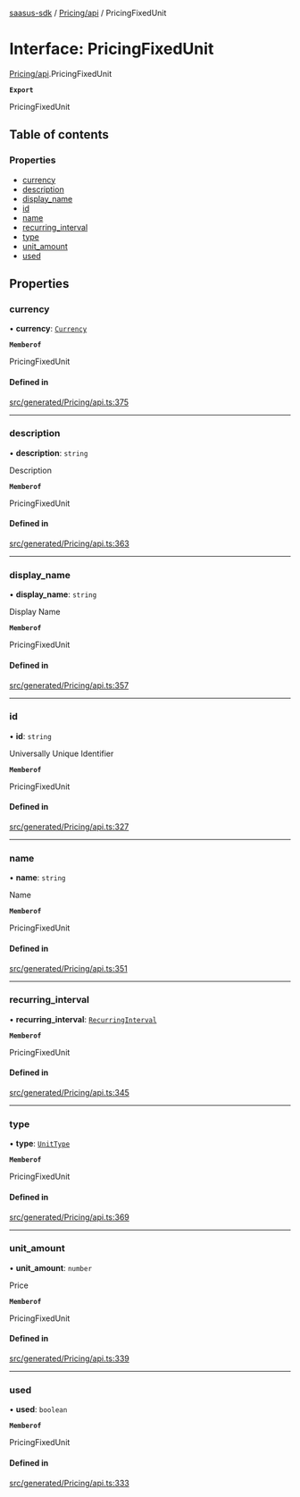 [saasus-sdk](../README.md) / [Pricing/api](../modules/Pricing_api.md) / PricingFixedUnit

# Interface: PricingFixedUnit

[Pricing/api](../modules/Pricing_api.md).PricingFixedUnit

**`Export`**

PricingFixedUnit

## Table of contents

### Properties

- [currency](Pricing_api.PricingFixedUnit.md#currency)
- [description](Pricing_api.PricingFixedUnit.md#description)
- [display\_name](Pricing_api.PricingFixedUnit.md#display_name)
- [id](Pricing_api.PricingFixedUnit.md#id)
- [name](Pricing_api.PricingFixedUnit.md#name)
- [recurring\_interval](Pricing_api.PricingFixedUnit.md#recurring_interval)
- [type](Pricing_api.PricingFixedUnit.md#type)
- [unit\_amount](Pricing_api.PricingFixedUnit.md#unit_amount)
- [used](Pricing_api.PricingFixedUnit.md#used)

## Properties

### currency

• **currency**: [`Currency`](../enums/Pricing_api.Currency.md)

**`Memberof`**

PricingFixedUnit

#### Defined in

[src/generated/Pricing/api.ts:375](https://github.com/saasus-platform/saasus-sdk-javascript/blob/c6c266c/src/generated/Pricing/api.ts#L375)

___

### description

• **description**: `string`

Description

**`Memberof`**

PricingFixedUnit

#### Defined in

[src/generated/Pricing/api.ts:363](https://github.com/saasus-platform/saasus-sdk-javascript/blob/c6c266c/src/generated/Pricing/api.ts#L363)

___

### display\_name

• **display\_name**: `string`

Display Name

**`Memberof`**

PricingFixedUnit

#### Defined in

[src/generated/Pricing/api.ts:357](https://github.com/saasus-platform/saasus-sdk-javascript/blob/c6c266c/src/generated/Pricing/api.ts#L357)

___

### id

• **id**: `string`

Universally Unique Identifier

**`Memberof`**

PricingFixedUnit

#### Defined in

[src/generated/Pricing/api.ts:327](https://github.com/saasus-platform/saasus-sdk-javascript/blob/c6c266c/src/generated/Pricing/api.ts#L327)

___

### name

• **name**: `string`

Name

**`Memberof`**

PricingFixedUnit

#### Defined in

[src/generated/Pricing/api.ts:351](https://github.com/saasus-platform/saasus-sdk-javascript/blob/c6c266c/src/generated/Pricing/api.ts#L351)

___

### recurring\_interval

• **recurring\_interval**: [`RecurringInterval`](../enums/Pricing_api.RecurringInterval.md)

**`Memberof`**

PricingFixedUnit

#### Defined in

[src/generated/Pricing/api.ts:345](https://github.com/saasus-platform/saasus-sdk-javascript/blob/c6c266c/src/generated/Pricing/api.ts#L345)

___

### type

• **type**: [`UnitType`](../enums/Pricing_api.UnitType.md)

**`Memberof`**

PricingFixedUnit

#### Defined in

[src/generated/Pricing/api.ts:369](https://github.com/saasus-platform/saasus-sdk-javascript/blob/c6c266c/src/generated/Pricing/api.ts#L369)

___

### unit\_amount

• **unit\_amount**: `number`

Price

**`Memberof`**

PricingFixedUnit

#### Defined in

[src/generated/Pricing/api.ts:339](https://github.com/saasus-platform/saasus-sdk-javascript/blob/c6c266c/src/generated/Pricing/api.ts#L339)

___

### used

• **used**: `boolean`

**`Memberof`**

PricingFixedUnit

#### Defined in

[src/generated/Pricing/api.ts:333](https://github.com/saasus-platform/saasus-sdk-javascript/blob/c6c266c/src/generated/Pricing/api.ts#L333)
